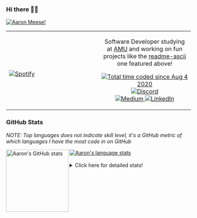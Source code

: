 ### Hi there 👋🏻
[![Aaron Meese!](https://user-images.githubusercontent.com/17814535/88975338-a2aabf00-d27f-11ea-963f-8a19608716b4.png)](https://github.com/ajmeese7/readme-ascii "README ASCII")

<!-- Modified from project here: https://github.com/novatorem/novatorem -->
<table width="100%"> 
  <tr>
  <td width="50%">
      
&nbsp; <br> [![Spotify](https://ajmeese7.vercel.app/api/spotify)](https://open.spotify.com/user/ajmeese)

  </td>
  <td width="50%">
    <p align="center">
    Software Developer studying at <a href="https://www.amu.apus.edu/">AMU</a> and working on fun 
    projects like the <a href="https://github.com/ajmeese7/readme-ascii">readme-ascii</a> one featured above!
    </p>
    <p align="center">
      <a href="https://wakatime.com/@f726891d-3b02-46cd-9b60-e8c59f9e2b14">
        <img src="https://wakatime.com/badge/user/f726891d-3b02-46cd-9b60-e8c59f9e2b14.svg" alt="Total time coded since Aug 4 2020" title="WakaTime" />
      </a>
      <a href="http://link.aaronmeese.com/discord">
        <img src="https://img.shields.io/badge/discord-ajmeese7%234835-369?style=flat-square&logo=discord&logoColor=white&color=purple" alt="Discord" title="Discord">
      </a>
      <br />
      <a href="https://link.aaronmeese.com/medium">
        <img src="https://img.shields.io/badge/medium-ajmeese7-1DB954?style=flat-square&logo=medium&logoColor=white" alt="Medium" title="Medium">
      </a>
      <a href="https://link.aaronmeese.com/linkedin">
        <img src="https://img.shields.io/badge/linkedIn-aaronmeese-1DB954?style=flat-square&logo=linkedin&logoColor=white&color=blue" alt="LinkedIn" title="LinkedIn">
      </a>
    </p>
  </td>

</table>

[//]: <> (The `&nbsp;` is to have Aphelion take up more space)

### GitHub Stats ###
*NOTE: Top languages does not indicate skill level, it's a GitHub metric of which languages I have the most code in on GitHub*

<a href="https://profile-summary-for-github.com/user/ajmeese7">
  <img align="left" height="170px" src="https://github-readme-stats.vercel.app/api?username=ajmeese7&show_icons=true&line_height=27&count_private=true&include_all_commits=true" alt="Aaron's GitHub stats"/>
  <img src="https://github-readme-stats.vercel.app/api/top-langs/?username=ajmeese7&hide_langs_below=5&layout=compact" alt="Aaron's language stats"/>
</a>

<br />
<br />
<details>
<summary>Click here for detailed stats!</summary>

### :zap: Recent Activity
<!--START_SECTION:activity-->
1. ❗️ Opened issue [#2](https://github.com/meese-enterprises/cyberpunk-logo-generator/issues/2) in [meese-enterprises/cyberpunk-logo-generator](https://github.com/meese-enterprises/cyberpunk-logo-generator)
2. 🎉 Merged PR [#66](https://github.com/ajmeese7/aaronmeese.com/pull/66) in [ajmeese7/aaronmeese.com](https://github.com/ajmeese7/aaronmeese.com)
3. 🎉 Merged PR [#6](https://github.com/ajmeese7/dynamic-page-retrieval/pull/6) in [ajmeese7/dynamic-page-retrieval](https://github.com/ajmeese7/dynamic-page-retrieval)
4. 🎉 Merged PR [#10](https://github.com/meese-enterprises/website/pull/10) in [meese-enterprises/website](https://github.com/meese-enterprises/website)
5. 🎉 Merged PR [#9](https://github.com/meese-enterprises/website/pull/9) in [meese-enterprises/website](https://github.com/meese-enterprises/website)
<!--END_SECTION:activity-->

### 🧐 Waka Stats
<!--START_SECTION:waka-->
![Code Time](http://img.shields.io/badge/Code%20Time-945%20hrs%2053%20mins-blue)

**🐱 My GitHub Data** 

> 🏆 515 Contributions in the Year 2022
 > 
> 📦 356.7 kB Used in GitHub's Storage 
 > 
> 💼 Opted to Hire
 > 
> 📜 71 Public Repositories 
 > 
> 🔑 27 Private Repositories  
 > 
**I'm an Early 🐤** 

```text
🌞 Morning    269 commits    ██████░░░░░░░░░░░░░░░░░░░   25.45% 
🌆 Daytime    388 commits    █████████░░░░░░░░░░░░░░░░   36.71% 
🌃 Evening    387 commits    █████████░░░░░░░░░░░░░░░░   36.61% 
🌙 Night      13 commits     ░░░░░░░░░░░░░░░░░░░░░░░░░   1.23%

```
📅 **I'm Most Productive on Tuesday** 

```text
Monday       123 commits    ███░░░░░░░░░░░░░░░░░░░░░░   11.64% 
Tuesday      177 commits    ████░░░░░░░░░░░░░░░░░░░░░   16.75% 
Wednesday    134 commits    ███░░░░░░░░░░░░░░░░░░░░░░   12.68% 
Thursday     151 commits    ███░░░░░░░░░░░░░░░░░░░░░░   14.29% 
Friday       124 commits    ███░░░░░░░░░░░░░░░░░░░░░░   11.73% 
Saturday     174 commits    ████░░░░░░░░░░░░░░░░░░░░░   16.46% 
Sunday       174 commits    ████░░░░░░░░░░░░░░░░░░░░░   16.46%

```


📊 **This Week I Spent My Time On** 

```text
⌚︎ Time Zone: America/New_York

💬 Programming Languages: 
Markdown                 6 hrs 44 mins       ████████░░░░░░░░░░░░░░░░░   35.27% 
PHP                      3 hrs               ████░░░░░░░░░░░░░░░░░░░░░   15.74% 
JavaScript               2 hrs 14 mins       ███░░░░░░░░░░░░░░░░░░░░░░   11.76% 
JSON                     2 hrs 2 mins        ██░░░░░░░░░░░░░░░░░░░░░░░   10.72% 
TypeScript               1 hr 51 mins        ██░░░░░░░░░░░░░░░░░░░░░░░   9.74%

🐱‍💻 Projects: 
openemr                  8 hrs 33 mins       ███████████░░░░░░░░░░░░░░   44.79% 
vault                    4 hrs 4 mins        █████░░░░░░░░░░░░░░░░░░░░   21.34% 
meese.enterprises        2 hrs 52 mins       ███░░░░░░░░░░░░░░░░░░░░░░   15.07% 
Unknown Project          1 hr 38 mins        ██░░░░░░░░░░░░░░░░░░░░░░░   8.6% 
my-homepage              42 mins             █░░░░░░░░░░░░░░░░░░░░░░░░   3.74%

```

**I Mostly Code in JavaScript** 

```text
JavaScript               32 repos            ████████████░░░░░░░░░░░░░   50.79% 
HTML                     8 repos             ███░░░░░░░░░░░░░░░░░░░░░░   12.7% 
Python                   5 repos             ██░░░░░░░░░░░░░░░░░░░░░░░   7.94% 
Java                     4 repos             █░░░░░░░░░░░░░░░░░░░░░░░░   6.35% 
CSS                      3 repos             █░░░░░░░░░░░░░░░░░░░░░░░░   4.76%

```



 Last Updated on 10/04/2022 16:03:58 UTC
<!--END_SECTION:waka-->
</details>
